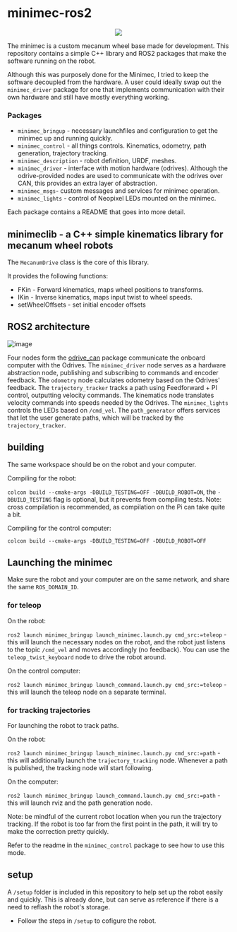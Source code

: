 # minimec-ros2

<p align="center">
  <img src="https://github.com/maxipalay/minimec-ros2/assets/41023326/a58071c8-9b75-4397-86ba-6677dbea68dc" />
</p>

The minimec is a custom mecanum wheel base made for development. This repository contains a simple C++ library and ROS2 packages that make the software running on the robot.

Although this was purposely done for the Minimec, I tried to keep the software decoupled from the hardware. A user could ideally swap out the `minimec_driver` package for one that implements communication with their own hardware and still have mostly everything working.

### Packages
- `minimec_bringup` - necessary launchfiles and configuration to get the minimec up and running quickly.
- `minimec_control` - all things controls. Kinematics, odometry, path generation, trajectory tracking.
- `minimec_description` - robot definition, URDF, meshes.
- `minimec_driver` - interface with motion hardware (odrives). Although the odrive-provided nodes are used to communicate with the odrives over CAN, this provides an extra layer of abstraction.
- `minimec_msgs`- custom messages and services for minimec operation.
- `minimec_lights` - control of Neopixel LEDs mounted on the minimec.

Each package contains a README that goes into more detail.

## minimeclib - a C++ simple kinematics library for mecanum wheel robots

The `MecanumDrive` class is the core of this library.

It provides the following functions:
- FKin - Forward kinematics, maps wheel positions to transforms.
- IKin - Inverse kinematics, maps input twist to wheel speeds.
- setWheelOffsets - set initial encoder offsets

## ROS2 architecture

![image](https://github.com/maxipalay/minimec-ros2/assets/41023326/e0ddd9d2-b95f-4f51-9709-ff24437b381c)

Four nodes form the [odrive_can](https://github.com/odriverobotics/odrive_can) package communicate the onboard computer with the Odrives. The `minimec_driver` node serves as a hardware abstraction node, publishing and subscribing to commands and encoder feedback. The `odometry` node calculates odometry based on the Odrives' feedback. The `trajectory_tracker` tracks a path using Feedforward + PI control, outputting velocity commands. The kinematics node translates velocity commands into speeds needed by the Odrives. The `minimec_lights` controls the LEDs based on `/cmd_vel`. The `path_generator` offers services that let the user generate paths, which will be tracked by the `trajectory_tracker`.

## building

The same workspace should be on the robot and your computer.

Compiling for the robot:

`colcon build --cmake-args -DBUILD_TESTING=OFF -DBUILD_ROBOT=ON`, the `-DBUILD_TESTING` flag is optional, but it prevents from compiling tests. Note: cross compilation is recommended, as compilation on the Pi can take quite a bit.

Compiling for the control computer:

`colcon build --cmake-args -DBUILD_TESTING=OFF -DBUILD_ROBOT=OFF`

## Launching the minimec

Make sure the robot and your computer are on the same network, and share the same `ROS_DOMAIN_ID`.

### for teleop

On the robot:

`ros2 launch minimec_bringup launch_minimec.launch.py cmd_src:=teleop` - this will launch the necessary nodes on the robot, and the robot just listens to the topic `/cmd_vel` and moves accordingly (no feedback). You can use the `teleop_twist_keyboard` node to drive the robot around.

On the control computer:

`ros2 launch minimec_bringup launch_command.launch.py cmd_src:=teleop` - this will launch the teleop node on a separate terminal.

### for tracking trajectories

For launching the robot to track paths.

On the robot:

`ros2 launch minimec_bringup launch_minimec.launch.py cmd_src:=path` - this will additionally launch the `trajectory_tracking` node. Whenever a path is published, the tracking node will start following.

On the computer:

`ros2 launch minimec_bringup launch_command.launch.py cmd_src:=path` - this will launch rviz and the path generation node.

Note: be mindful of the current robot location when you run the trajectory tracking. If the robot is too far from the first point in the path, it will try to make the correction pretty quickly.

Refer to the readme in the `minimec_control` package to see how to use this mode.

## setup

A `/setup` folder is included in this repository to help set up the robot easily and quickly. This is already done, but can serve as reference if there is a need to reflash the robot's storage.

- Follow the steps in `/setup` to cofigure the robot.

